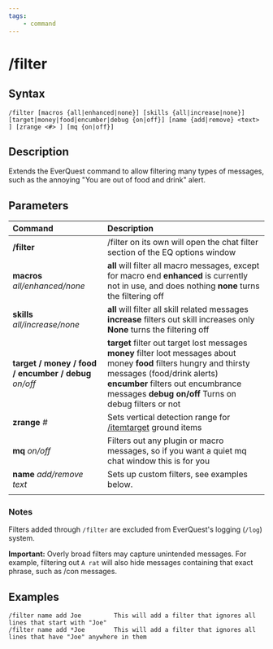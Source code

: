 ```yaml
---
tags:
    - command
---
```

# /filter

## Syntax
<!--cmd-syntax-start-->
```eqcommand
/filter [macros {all|enhanced|none}] [skills {all|increase|none}] [target|money|food|encumber|debug {on|off}] [name {add|remove} <text> ] [zrange <#> ] [mq {on|off}]
```
<!--cmd-syntax-end-->

## Description
<!--cmd-desc-start-->
Extends the EverQuest command to allow filtering many types of messages, such as the annoying "You are out of food and drink" alert. 
<!--cmd-desc-end-->

## Parameters

| **Command** | Description |
| :--- | :--- |
| **/filter** | /filter on its own will open the chat filter section of the EQ options window |
| **macros** _all/enhanced/none_ | **all** will filter all macro messages, except for macro end  **enhanced** is currently not in use, and does nothing  **none** turns the filtering off |
| **skills** _all/increase/none_ | **all** will filter all skill related messages  **increase** filters out skill increases only  **None** turns the filtering off |
| **target / money / food / encumber / debug** _on/off_ | **target** filter out target lost messages  **money** filter loot messages about money  **food** filters hungry and thirsty messages (food/drink alerts)  **encumber** filters out encumbrance messages  **debug on/off** Turns on debug filters or not |
| **zrange** _#_ | Sets vertical detection range for [/itemtarget](itemtarget.md) ground items
| **mq** _on/off_ | Filters out any plugin or macro messages, so if you want a quiet mq chat window this is for you |
| **name** _add/remove_ _text_ | Sets up custom filters, see examples below. |
|  |  |

### Notes

Filters added through `/filter` are excluded from EverQuest's logging (`/log`) system.

**Important:** Overly broad filters may capture unintended messages. For example, filtering out `A rat` will also hide messages containing that exact phrase, such as /con messages.

## Examples

```text
/filter name add Joe         This will add a filter that ignores all lines that start with "Joe"
/filter name add *Joe        This will add a filter that ignores all lines that have "Joe" anywhere in them
```